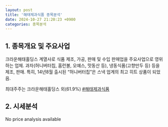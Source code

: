 ```yaml
---
layout: post
title: '해태제과식품 종목분석'
date: 2024-10-27 21:20:23 +0900
categories: 종목분석
---
```


## 1. 종목개요 및 주요사업

크라운해태홀딩스 계열사로 식품 제조, 가공, 판매 및 수입 판매업을 주요사업으로 영위하는 업체. 과자(허니버터칩, 홈런볼, 오예스, 맛동산 등), 냉동식품(고향만두 등) 등을 제조, 판매. 특히, 14년8월 출시된 “허니버터칩”은 스낵 업계의 최고 히트 상품이 되었음. 

최대주주는 크라운해태홀딩스 외(61.9%)
[#해태제과식품](#)

## 2. 시세분석

No price analysis available
